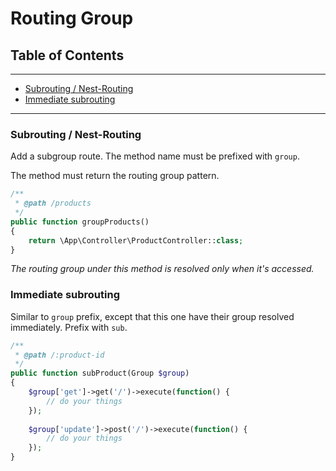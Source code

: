 # Routing Group
## Table of Contents
---
- [Subrouting / Nest-Routing](#subrouting-/-nest-routing)
- [Immediate subrouting](#immediate-subrouting)

---

### Subrouting / Nest-Routing
Add a subgroup route. The method name must be prefixed with `group`.

The method must return the routing group pattern.
```php
/**
 * @path /products
 */
public function groupProducts()
{
    return \App\Controller\ProductController::class;
}
```

*The routing group under this method is resolved only when it's accessed.*

### Immediate subrouting
Similar to `group` prefix, except that this one have their group resolved immediately. Prefix with `sub`.
```php
/**
 * @path /:product-id
 */
public function subProduct(Group $group)
{
    $group['get']->get('/')->execute(function() {
        // do your things
    });
    
    $group['update']->post('/')->execute(function() {
        // do your things
    });
}
```
